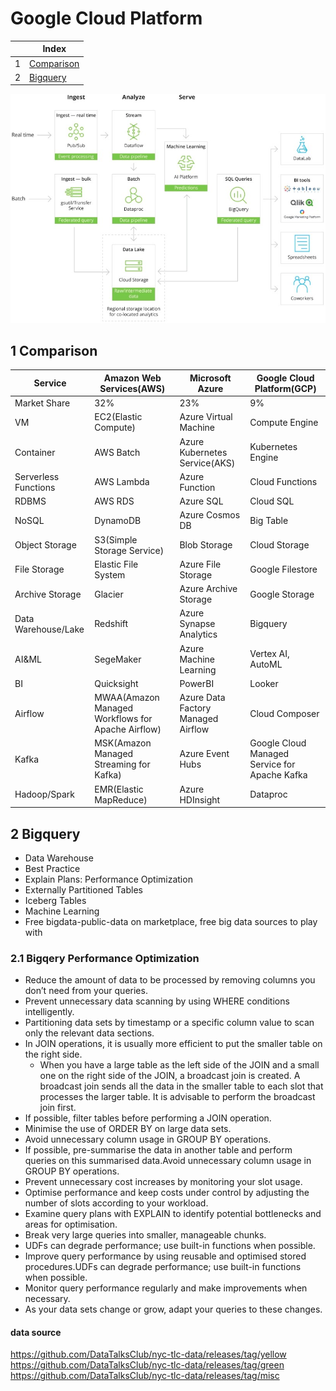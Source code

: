 # Google Cloud Platform

| |Index|
|---|---|
|1|[Comparison](#comparison)|
|2|[Bigquery](#bigquery)|

![GCP](https://github.com/barneywill/bigdata_demo/blob/main/imgs/gcp.jpg)

## <a id='comparison'></a>1 Comparison

|Service|Amazon Web Services(AWS)|Microsoft Azure|Google Cloud Platform(GCP)|
|---|---|---|---|
|Market Share|32%|23%|9%|
|VM|EC2(Elastic Compute)|Azure Virtual Machine|Compute Engine|
|Container|AWS Batch|Azure Kubernetes Service(AKS)|Kubernetes Engine|
|Serverless Functions|AWS Lambda|Azure Function|Cloud Functions|
|RDBMS|AWS RDS|Azure SQL|Cloud SQL|
|NoSQL|DynamoDB|Azure Cosmos DB|Big Table|
|Object Storage|S3(Simple Storage Service)|Blob Storage|Cloud Storage|
|File Storage|Elastic File System|Azure File Storage|Google Filestore|
|Archive Storage|Glacier|Azure Archive Storage|Google Storage|
|Data Warehouse/Lake|Redshift|Azure Synapse Analytics|Bigquery|
|AI&ML|SegeMaker|Azure Machine Learning|Vertex AI, AutoML|
|BI|Quicksight|PowerBI|Looker|
|Airflow|MWAA(Amazon Managed Workflows for Apache Airflow)|Azure Data Factory Managed Airflow|Cloud Composer|
|Kafka|MSK(Amazon Managed Streaming for Kafka)|Azure Event Hubs|Google Cloud Managed Service for Apache Kafka|
|Hadoop/Spark|EMR(Elastic MapReduce)|Azure HDInsight|Dataproc|

## 2 <a id='bigquery'></a>Bigquery
- Data Warehouse
- Best Practice
- Explain Plans: Performance Optimization
- Externally Partitioned Tables
- Iceberg Tables
- Machine Learning
- Free bigdata-public-data on marketplace, free big data sources to play with

### 2.1 Bigqery Performance Optimization
- Reduce the amount of data to be processed by removing columns you don’t need from your queries.
- Prevent unnecessary data scanning by using WHERE conditions intelligently.
- Partitioning data sets by timestamp or a specific column value to scan only the relevant data sections.
- In JOIN operations, it is usually more efficient to put the smaller table on the right side.
  - When you have a large table as the left side of the JOIN and a small one on the right side of the JOIN, a broadcast join is created. A broadcast join sends all the data in the smaller table to each slot that processes the larger table. It is advisable to perform the broadcast join first.
- If possible, filter tables before performing a JOIN operation.
- Minimise the use of ORDER BY on large data sets.
- Avoid unnecessary column usage in GROUP BY operations.
- If possible, pre-summarise the data in another table and perform queries on this summarised data.Avoid unnecessary column usage in GROUP BY operations.
- Prevent unnecessary cost increases by monitoring your slot usage.
- Optimise performance and keep costs under control by adjusting the number of slots according to your workload.
- Examine query plans with EXPLAIN to identify potential bottlenecks and areas for optimisation.
- Break very large queries into smaller, manageable chunks.
- UDFs can degrade performance; use built-in functions when possible.
- Improve query performance by using reusable and optimised stored procedures.UDFs can degrade performance; use built-in functions when possible.
- Monitor query performance regularly and make improvements when necessary.
- As your data sets change or grow, adapt your queries to these changes.


#### data source
https://github.com/DataTalksClub/nyc-tlc-data/releases/tag/yellow
https://github.com/DataTalksClub/nyc-tlc-data/releases/tag/green
https://github.com/DataTalksClub/nyc-tlc-data/releases/tag/misc
